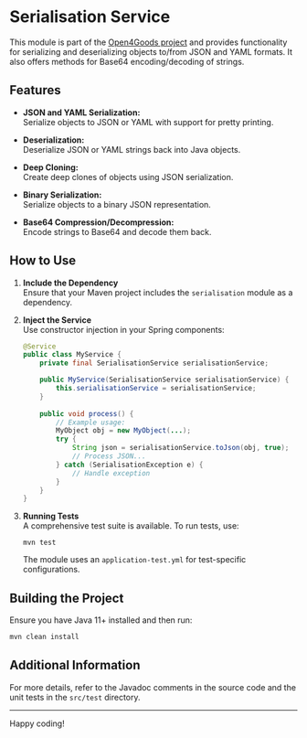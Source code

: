 # Serialisation Service

This module is part of the [Open4Goods project](https://github.com/open4good/open4goods) and provides functionality for serializing and deserializing objects to/from JSON and YAML formats. It also offers methods for Base64 encoding/decoding of strings.

## Features

- **JSON and YAML Serialization:**  
  Serialize objects to JSON or YAML with support for pretty printing.
  
- **Deserialization:**  
  Deserialize JSON or YAML strings back into Java objects.
  
- **Deep Cloning:**  
  Create deep clones of objects using JSON serialization.
  
- **Binary Serialization:**  
  Serialize objects to a binary JSON representation.
  
- **Base64 Compression/Decompression:**  
  Encode strings to Base64 and decode them back.


## How to Use

1. **Include the Dependency**  
   Ensure that your Maven project includes the `serialisation` module as a dependency.

2. **Inject the Service**  
   Use constructor injection in your Spring components:
   ```java
   @Service
   public class MyService {
       private final SerialisationService serialisationService;

       public MyService(SerialisationService serialisationService) {
           this.serialisationService = serialisationService;
       }
       
       public void process() {
           // Example usage:
           MyObject obj = new MyObject(...);
           try {
               String json = serialisationService.toJson(obj, true);
               // Process JSON...
           } catch (SerialisationException e) {
               // Handle exception
           }
       }
   }
   ```

3. **Running Tests**  
   A comprehensive test suite is available. To run tests, use:
   ```
   mvn test
   ```
   The module uses an `application-test.yml` for test-specific configurations.


## Building the Project

Ensure you have Java 11+ installed and then run:
```bash
mvn clean install
```

## Additional Information

For more details, refer to the Javadoc comments in the source code and the unit tests in the `src/test` directory.

---

Happy coding!
